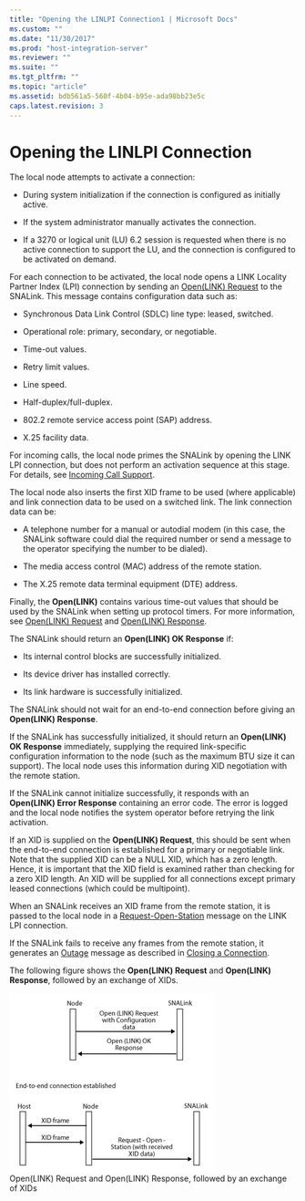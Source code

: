 ```yaml
---
title: "Opening the LINLPI Connection1 | Microsoft Docs"
ms.custom: ""
ms.date: "11/30/2017"
ms.prod: "host-integration-server"
ms.reviewer: ""
ms.suite: ""
ms.tgt_pltfrm: ""
ms.topic: "article"
ms.assetid: bdb561a5-560f-4b04-b95e-ada98bb23e5c
caps.latest.revision: 3
---
```

# Opening the LINLPI Connection
The local node attempts to activate a connection:  
  
-   During system initialization if the connection is configured as initially active.  
  
-   If the system administrator manually activates the connection.  
  
-   If a 3270 or logical unit (LU) 6.2 session is requested when there is no active connection to support the LU, and the connection is configured to be activated on demand.  
  
 For each connection to be activated, the local node opens a LINK Locality Partner Index (LPI) connection by sending an [Open(LINK) Request](../core/open-link-request2.md) to the SNALink. This message contains configuration data such as:  
  
-   Synchronous Data Link Control (SDLC) line type: leased, switched.  
  
-   Operational role: primary, secondary, or negotiable.  
  
-   Time-out values.  
  
-   Retry limit values.  
  
-   Line speed.  
  
-   Half-duplex/full-duplex.  
  
-   802.2 remote service access point (SAP) address.  
  
-   X.25 facility data.  
  
 For incoming calls, the local node primes the SNALink by opening the LINK LPI connection, but does not perform an activation sequence at this stage. For details, see [Incoming Call Support](../core/incoming-call-support-snadis-1.md).  
  
 The local node also inserts the first XID frame to be used (where applicable) and link connection data to be used on a switched link. The link connection data can be:  
  
-   A telephone number for a manual or autodial modem (in this case, the SNALink software could dial the required number or send a message to the operator specifying the number to be dialed).  
  
-   The media access control (MAC) address of the remote station.  
  
-   The X.25 remote data terminal equipment (DTE) address.  
  
 Finally, the **Open(LINK)** contains various time-out values that should be used by the SNALink when setting up protocol timers. For more information, see [Open(LINK) Request](../core/open-link-request2.md) and [Open(LINK) Response](../core/open-link-response1.md).  
  
 The SNALink should return an **Open(LINK) OK Response** if:  
  
-   Its internal control blocks are successfully initialized.  
  
-   Its device driver has installed correctly.  
  
-   Its link hardware is successfully initialized.  
  
 The SNALink should not wait for an end-to-end connection before giving an **Open(LINK) Response**.  
  
 If the SNALink has successfully initialized, it should return an **Open(LINK) OK Response** immediately, supplying the required link-specific configuration information to the node (such as the maximum BTU size it can support). The local node uses this information during XID negotiation with the remote station.  
  
 If the SNALink cannot initialize successfully, it responds with an **Open(LINK) Error Response** containing an error code. The error is logged and the local node notifies the system operator before retrying the link activation.  
  
 If an XID is supplied on the **Open(LINK) Request**, this should be sent when the end-to-end connection is established for a primary or negotiable link. Note that the supplied XID can be a NULL XID, which has a zero length. Hence, it is important that the XID field is examined rather than checking for a zero XID length. An XID will be supplied for all connections except primary leased connections (which could be multipoint).  
  
 When an SNALink receives an XID frame from the remote station, it is passed to the local node in a [Request-Open-Station](../core/request-open-station1.md) message on the LINK LPI connection.  
  
 If the SNALink fails to receive any frames from the remote station, it generates an [Outage](../core/outage1.md) message as described in [Closing a Connection](../core/closing-a-connection-snadis-2.md).  
  
 The following figure shows the **Open(LINK) Request** and **Open(LINK) Response**, followed by an exchange of XIDs.  
  
 ![](../core/media/dev3a.gif "dev3a")  
Open(LINK) Request and Open(LINK) Response, followed by an exchange of XIDs